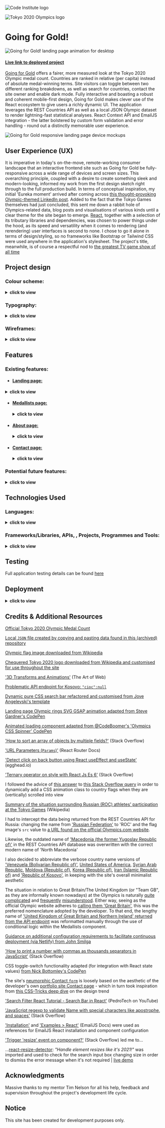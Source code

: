 ![Code Institute logo](https://codeinstitute.s3.amazonaws.com/fullstack/ci_logo_small.png)

![Tokyo 2020 Olympics logo](https://upload.wikimedia.org/wikipedia/en/thumb/1/1d/2020_Summer_Olympics_logo_new.svg/158px-2020_Summer_Olympics_logo_new.svg.png)

# Going for Gold!

![Going for Gold! landing page animation for desktop](docs/images/screenshots/gfg-landing-animation-desktop.gif)

#### [Live link to deployed project](https://going-for-gold.netlify.app/)

[Going for Gold](https://going-for-gold.netlify.app/) offers a fairer, more measured look at the Tokyo 2020 Olympic medal count. Countries are ranked in relative (per capita) instead of absolute medal-winning terms. Site visitors can toggle between two different ranking breakdowns, as well as search for countries, contact the site owner and enable dark mode. Fully interactive and boasting a robust and coherent mobile-first design, Going for Gold makes clever use of the React ecosystem to give users a richly dynamic UI. The application leverages the REST Countries API as well as a local JSON Olympic dataset to render lightning-fast statistical analyses. React Context API and EmailJS integration - the latter bolstered by custom form validation and error handling - round out a distinctly memorable user experience.

![Going for Gold responsive landing page device mockups](docs/images/screenshots/mockups/gfg-landing-responsive-mockups.png)

## User Experience (UX)

It is imperative in today's on-the-move, remote-working consumer landscape that an interactive frontend site such as Going for Gold be fully-responsive across a wide range of devices and screen sizes. This overarching principle, coupled with a desire to create something sleek and modern-looking, informed my work from the first design sketch right through to the full production build. In terms of conceptual inspiration, my initial 'Eureka moment' arrived after coming across [this thought-provoking Olympic-themed LinkedIn post](https://www.linkedin.com/feed/update/urn:li:activity:6830398833353117697/). Added to the fact that the Tokyo Games themselves had just concluded, this sent me down a rabbit hole of Olympics-related data, blog posts and visualisations of various kinds until a clear theme for the site began to emerge. [React](https://reactjs.org/), together with a selection of its tributary libraries and dependencies, was chosen to power things under the hood, as its speed and versatility when it comes to rendering (and rerendering) user interfaces is second to none. I chose to go it alone in terms of design/styling, so no frameworks like Bootstrap or Tailwind CSS were used anywhere in the application's stylesheet. The project's title, meanwhile, is of course a respectful nod to [the greatest TV game show of all time](https://www.youtube.com/watch?v=lTjVNwYRCNk)

## Project design

### Colour scheme:

<details>
  <summary>
  <b>click to view</b>
  </summary>

In some respects, the choices for the site's colour scheme were somewhat ready-made, as I decided from the off to incorporate the five instantly-recognisable colours found in the [Olympic rings logo](https://en.wikipedia.org/wiki/Olympic_symbols#Rings), as well as an approximate shade to represent each medal colour (gold, silver and bronze). Similarly, the navy blue colour used extensively as a background/secondary colour throughout the site is taken from the ['Harmonised chequered emblem'](https://olympics.com/tokyo-2020/en/games/emblem/) designed by Japanese artist Asao Tokolo and chosen as the Games' official logo.

![Going for Gold colour scheme (Coolors palette) screenshot](docs/images/screenshots/gfg-colour-scheme.png)

</details>

### Typography:

<details>
  <summary>
  <b>click to view</b>
  </summary>

The official Tokyo 2020 font was developed by [Morisawa](https://olympics.com/tokyo-2020/en/news/morisawa-official-font-tokyo-2020), a Japanese type foundry, and appears to be unavailable for public use. After a bit of digging, I therefore decided to use the [Freeroad Regular font](https://webfonts.ffonts.net/Freeroad-Regular.font), which is a close approximation of the ["industrial `sans serif`"](https://fontmeme.com/images/TOKYO-2020-NEW.gif) seen in the Games' [(redesigned)](https://www.theguardian.com/sport/2016/apr/25/tokyo-2020-organisers-unveil-new-logo-olympic-plagiarism-allegations) [logo](https://fontmeme.com/images/TOKYO-2020-NEW.gif), for all primary headings across the site. To complement this, I chose [Raleway](https://fonts.google.com/specimen/Raleway?query=raleway), a popular `sans serif` font available via Google Fonts, as the default `body` font.

</details>

### Wireframes:

<details>
  <summary>
  <b>click to view</b>
  </summary>

</details>

## Features

### Existing features:

- #### [Landing page:](https://going-for-gold.netlify.app/)
<details>
  <summary>
  <b>click to view</b>
  </summary>

As showcased in the [images above](#going-for-gold), the first thing the user sees upon landing is a visually appealing Olympic rings logo animation (lasting approximately four seconds), followed by a further trickle-down/fade-in animation effect involving a trio of call-to-action buttons (one representing each Olympic medal category of gold ('MEDALLISTS'), silver ('ABOUT') and bronze ('CONTACT')). These three buttons are centred on all screen sizes, and act as de facto navigational aids in lieu of the site's actual navigation menu (which has been hidden here in an effort not to overload visitors with too much information within the first few seconds). Clicking on any one of these CTA buttons takes the user to the page denoted by the button text.

</details>

- #### [Medallists page:](https://going-for-gold.netlify.app/medallists)

  <details>
    <summary>
    <b>click to view</b>
    </summary>

  | ![](docs/images/screenshots/medallists-mobile.png) | ![](docs/images/screenshots/medallists-tablet.png) | ![](docs/images/screenshots/medallists-desktop.png) |
  | :------------------------------------------------: | :------------------------------------------------: | :-------------------------------------------------: |
  |                       mobile                       |                       tablet                       |                       desktop                       |

  The Medallists page is the site's main page content-wise. In its default state, it gives a list of all 93 medal-winning countries from the Tokyo Games with a breakdown of the following data for each individual country:

  - National flag (pulled from a REST Countries API endpoint)
  - Country name (as above)
  - Population (as above)
  - Gold medals won at Tokyo 2020 (taken from the app's local data file)
  - Gold medals per one million citizens (calculated from the two relevant figures above)
  - Total medals won at Tokyo 2020 (taken from the app's local data file)
  - Total medals per one million citizens (calculated from the two relevant figures above)

  | ![](docs/images/screenshots/medallists-ui-europe.png) | ![](docs/images/screenshots/medallists-ui-africa.png) | ![](docs/images/screenshots/medallists-ui-americas.png) | ![](docs/images/screenshots/medallists-ui-asia.png) | ![](docs/images/screenshots/medallists-ui-oceania.png) |
  | :---------------------------------------------------: | :---------------------------------------------------: | :-----------------------------------------------------: | :-------------------------------------------------: | :----------------------------------------------------: |
  |                     blue (Europe)                     |                    black (Africa)                     |                     red (Americas)                      |                    yellow (Asia)                    |                    green (Oceania)                     |

  In addition to this, the UI for each medallist includes a dynamically-rendered background image consisting of the aforementioned Tokyo 2020 emblem in the relevant Olympic ring colour that corresponds to that country's continent. Initially, these `.container-flag` elements were being differentially coloured based on their index number (using array iteration). It was actually my mentor Tim who alerted me to the fact that the five Olympic ring colours [represent the five main continents](https://en.wikipedia.org/wiki/Olympic_symbols#:~:text=The%201949%E2%80%9350%20edition%20of,%2C%20and%20red%20for%20America%22). After learning of this, I was able to conditionally target the `background-image` property of each of these elements based on the "region" property value of each corresponding item returned from the REST Countries API endpoint.

  | ![](docs/images/screenshots/medallists-ui-icon.png) |
  | :-------------------------------------------------: |
  |                    `<FaAward />`                    |

  One more feature displayed for each medallist is a dynamically-rendered React Icon with numerical ranking corresponding to that particular country's standing (these values are bound to the index of each country when iterating through the overall array)

</details>

- #### [About page:](https://going-for-gold.netlify.app/about)

  <details>
    <summary>
    <b>click to view</b>
    </summary>

  | ![](docs/images/screenshots/about-ui-mobile.jpg) | ![](docs/images/screenshots/about-ui-tablet.jpg) | ![](docs/images/screenshots/about-ui-desktop.jpg) |
  | :----------------------------------------------: | :----------------------------------------------: | :-----------------------------------------------: |
  |                      mobile                      |                      tablet                      |                      desktop                      |

  As you might expect, the site's About page presents users with a brief rundown on the site's purpose and intentions - all done in an engaging and aesthetically-pleasing manner. The parent `.container-about` element has been styled with a faint Tokyo 2020 logo `background-image`, while the page's main UI elements (heading, paragraphs of text and a bright CTA button) all transition into view thanks to staggered CSS `animation` effects on tablet and desktop (see image below)

  | ![](docs/images/screenshots/going-for-gold-about-animation-desktop.gif) |
  | :---------------------------------------------------------------------: |
  |                          About page animation                           |

</details>

- #### [Contact page:](https://going-for-gold.netlify.app/contact)

  <details>
    <summary>
    <b>click to view</b>
    </summary>

  | ![](docs/images/screenshots/contact-ui-mobile.jpg) | ![](docs/images/screenshots/contact-ui-tablet.jpg) | ![](docs/images/screenshots/contact-ui-desktop.jpg) |
  | :------------------------------------------------: | :------------------------------------------------: | :-------------------------------------------------: |
  |                       mobile                       |                       tablet                       |                       desktop                       |

  As with most Contact pages, a `form` element is the centrepiece of this section of the site. Going for Gold's form boasts a neumorphic design, and is vertically and horizontally centred across all device sizes. A concise form submission sequence comprising two `input` fields followed by a `textarea` and a 'SEND' button means the user is not bombarded with too many requests or criteria. Strict form validation (outlined in detail below) has nevertheless been put into place to constrain user input. Once the form has been successfully submitted, the user is taken to a custom confirmation screen, which also contains a helpful CTA button guiding them back to the Home page.

  | ![](docs/images/screenshots/contact-confirmation-ui-mobile.jpg) | ![](docs/images/screenshots/contact-confirmation-ui-tablet.jpg) | ![](docs/images/screenshots/contact-confirmation-ui-desktop.jpg) |
  | :-------------------------------------------------------------: | :-------------------------------------------------------------: | :--------------------------------------------------------------: |
  |                             mobile                              |                             tablet                              |                             desktop                              |

</details>

### Potential future features:

<details>
  <summary>
  <b>click to view</b>
  </summary>

- #### Individual breakout pages for each country:

  Given more time, I would have been able to build this expanded feature into the current version of the app. A standalone component could be dynamically populated with more granular information about each country's medal haul: for example, appropriate use of React icons could highlight the Olympic events in which that particular nation was successful. Names of athletes/winners could also be listed, perhaps along with a more detailed look at that country's Olympic Games success rate historically.

- #### Aggregate the data to compile relative medal-winning stats for each of the five continents represented by the Olympic rings:

  This would be a fun and interesting add-on I feel, and would once again shine a slightly alternative light on what is a veritable ocean of Olympics-related stats and datasets. It would actually be quite easy to implement, and could similarly be used to run down both total and per capita figures for each continent.

- #### Expand the scope of the project to also incorporate the Tokyo 2020 Paralympic Games:

  More than just a nice-to-have, this is a feature that ought really to have been included from the start in the current MVP. However, three factors combined to prevent me from readily including corresponding figures for Paralympic medal-winning countries:

  - There simply isn't the same availability of data (and/or APIs) related to the Paralympics, so a good bit more digging would have been required to find appropriately malleable numbers
  - The Paralympic Games were still actually taking place throughout most of this project's development life cycle, and so trying to gather data would necessarily have constituted something of a 'moving target' exercise
  - Finally, as is so often the case, the project deadline approached quicker than I would have liked, and I was mindful of [not falling into the familiar trap](https://quotefancy.com/quote/757101/Tom-Cargill-The-first-90-percent-of-the-code-accounts-for-the-first-90-percent-of-the) of feature creep

- #### ["Infinite scroll"](https://www.npmjs.com/package/react-infinite-scroll-component) and/or pagination:

  One of a number of necessary trade-offs made to ensure the overall project made it over the finish line inside its submission dealine. A dynamic 'back-to-top' button component has been put in place to compensate for the absence of both of the above, and it is hoped this will help improve UX sufficiently until such time as I'm able to add these convenient features.

- #### Site-wide dark mode:

  At present, the user is only able to toggle dark mode on or off while browsing the main Medallists page. Ideally, this feature should be available throughout the application to give a more coherent and complete feel. However, it's worth noting that the site's [About page](https://going-for-gold.netlify.app/about) has been styled with a 'dark mode-like' background colour by default, and that the neumorphic styling that's been applied to the [Contact form](https://going-for-gold.netlify.app/contact) would also likely be affected by dark mode being enabled there.
  </details>

## Technologies Used

### Languages:

<details>
  <summary>
    <b>click to view</b>
  </summary>

- [HTML5:](https://en.wikipedia.org/wiki/HTML5) used for structuring the site
- [CSS3:](https://en.wikipedia.org/wiki/Cascading_Style_Sheets) used for styling the site
- [JavaScript:](https://en.wikipedia.org/wiki/JavaScript) used for site logic and web page behaviour
- [JSX](<https://en.wikipedia.org/wiki/JSX_(JavaScript)>) used to structure React component rendering throughout the application
</details>

### Frameworks/Libraries, APIs, , Projects, Programmes and Tools:

<details>
  <summary>
    <b>click to view</b>
  </summary>

- ES6 imports:

  - [React v16.13.1:](https://reactjs.org/) used as a base to create dynamic user interfaces by building and customising modular components, as well as handling state management and rendering that state to the DOM
  - [ReactDOM v16.13.1:](https://reactjs.org/docs/react-dom.html) used to give the app access to various top-level DOM-specific methods
  - [React Icons v4.2.0:](https://react-icons.github.io/react-icons/) used to include individual bespoke icons where needed within the project
  - [react-resize-detector v6.7.6:](https://www.npmjs.com/package/react-resize-detector) used to leverage native browser resize handling to manage element resize events within the app's components
  - [React Router v5.2.0:](https://reactrouter.com/) used to provide declarative routing for the application
  - [Create React App v3.4.3:](https://create-react-app.dev/) used to get application development off the ground by overseeing configuration of build tools, bundle optimisation, directory structure etc.

- [Google Fonts:](https://fonts.google.com/) used to import the Raleway font into the project's stylesheet
- [Visual Studio Code:](https://code.visualstudio.com/) used as the online IDE for the project
- [Git:](https://git-scm.com/) used for version control by utilising the Gitpod terminal to commit frequently to Git and push all commits to GitHub
- [GitHub:](https://github.com/) used to compile and remotely store the project's codebase following successive local commits initiated from the command line
- [Netlify:](https://www.netlify.com/) used to deploy the site and aid workflow in line with serverless continuous deployment best practices
- [Fetch API:](https://developer.mozilla.org/en-US/docs/Web/API/Fetch_API) used to make API requests and retrieve resources and/or responses returned by them
- [(React) Context API:](https://reactjs.org/docs/context.html) used to pass data through the app's component tree without having to pass props down manually at every level
- [REST Countries API:](https://restcountries.com/) used to collect population data and flag images corresponding to each of the 93 countries featured in the list(s) of Olympic medal-winners
- [EmailJS v3.2.0:](https://t.co/L61tIINT0d?amp=1) used to route messages submitted via the site's [Contact form](https://going-for-gold.netlify.app/contact) to the site owner/developer's email address
- [GSAP (GreenSock Animation Platform) v3.7.1:](https://greensock.com/gsap/) imported and used to implement the site's marquee [landing page animation](https://going-for-gold.netlify.app/contact)
- [Ezgif image converter:](https://ezgif.com/webp-to-jpg) used to convert several of the project image source files from `.svg` to `png/jp(e)g` formats
- [Neumorphism.io:](Neumorphism.io) Open-source 'Soft UI' CSS shadow generator used when styling the site's [Contact form](https://going-for-gold.netlify.app/contact)
- [ColorSpace's online colour gradient generator](https://mycolor.space/gradient) was used to apply a metallic shine effect to the gold-, silver- and bronze-coloured landing page buttons, and to create the linear gradients found elsewhere
- [Box Shadow CSS Generator:](https://cssgenerator.org/box-shadow-css-generator.html) Used to add subtle shadow styling to most clickable elements across the site
- The project's favicon was generated using the [free online favicon.io tool](https://favicon.io/favicon-converter/)
- The [JPG to PNG online editing tool](https://jpg2png.com/) was used to convert a `.jpeg` version of the Tokyo 2020 logo to `.png` format
- [TinyJPG:](https://tinyjpg.com/) used for image compression
- [PicResize:](https://picresize.com/) used to crop and resize images
- [Brackets](http://brackets.io/) (desktop app version): used to make colouration edits to SVG files
- [Kapwing:](https://www.kapwing.com/) used as the project's go-to content editing resource, e.g. to create the [animated](#going-for-gold) [screenshots](#about-page) featured in this README
- [W3Schools HTML Color Picker:](https://www.w3schools.com/colors/colors_picker.asp) used for generating on-the-fly colour pairings and modifications (lightening, darkening etc. of core project colours)
- [Responsively App:](https://responsively.app/) Used to frequently test and inspect responsive layout and component rendering as the project took shape
- [WebAIM (contrast checker):](https://webaim.org/resources/contrastchecker/) / [WAVE Web Accessibility Evaluation Tool](https://wave.webaim.org/) used to ensure site foreground and background colour contrasts meet [WCAG 2 accessibility requirements](https://webaim.org/articles/contrast/)
- [Can I Use:](https://caniuse.com/) browser compatibility tables used to cross-reference the viability of implementing certain HTML5 elements, CSS3 properties, file formats and more
- [Editor.md:](https://pandao.github.io/editor.md/en.html) used to format project Markdown in line with best practices

</details>

## Testing

Full application testing details can be found [here](testing.md)

## Deployment

<details>
  <summary>
    <b>click to view</b>
  </summary>

### Netlify:

This project has been deployed to [Netlify](https://www.netlify.com/) using continuous deployment in sync with [GitHub](https://en.wikipedia.org/wiki/GitHub). A full step-by-step guide to what's involved in setting up this workflow can be found [here](https://www.netlify.com/blog/2016/09/29/a-step-by-step-guide-deploying-on-netlify/)

### Forking the GitHub Repository:

It is possible to fork this GitHub repository to view and/or make changes without affecting the original. This is achieved by following these steps...

1. [**Sign in** to your GitHub account](https://github.com/login) and locate the [relevant repository](https://github.com/loosenthedark/going-for-gold).
2. Click on **Fork**, located near the top right-hand corner of the repository page.
3. You will now have a copy of this project's repository in your own GitHub account.

### Making a local clone:

It is possible to copy the repository to your local machine so that you can fix merge conflicts, add or remove files and push larger commits without affecting the original project code. Cloning a repository pulls down a full copy of all the repo data that GitHub has at that point in time. See the [GitHub Docs](https://docs.github.com/en/github/creating-cloning-and-archiving-repositories/cloning-a-repository) for further information, and below for a brief summary...

1. [**Sign in** to your GitHub account](https://github.com/login) and locate the [relevant repository](https://github.com/loosenthedark/going-for-gold).
2. Click on the **Code** dropdown next to the green **Gitpod** button. This will reveal the **Clone** option.
3. In order to clone the repository using `HTTPS`, select **HTTPS** and copy the link shown (there is a copy button to the right of the URL).
4. Next, open **Git Bash** (see [here](https://git-scm.com/downloads) for an overview of download options, if required).
5. Change the current working directory on your local machine to the location where you want the cloning to be made.
6. Type `git clone` into your IDE terminal followed by the URL you copied in Step 3 above, i.e.

```
https://github.com/loosenthedark/going-for-gold.git
```

7. Press **Enter**.
8. Your local clone has now been created.

_See the [GitHub Docs](https://docs.github.com/en/github/creating-cloning-and-archiving-repositories) for more information on all of the above processes._

</details>

## Credits & Additional Resources

[Official Tokyo 2020 Olympic Medal Count](https://olympics.com/tokyo-2020/olympic-games/en/results/all-sports/medal-standings.htm)

[Local `JSON` file created by copying and pasting data found in this (archived) repository](https://github.com/kevinle-1/olympic-api)

[Olympic flag image downloaded from Wikipedia](https://upload.wikimedia.org/wikipedia/commons/thumb/a/a7/Olympic_flag.svg/640px-Olympic_flag.svg.png)

[Chequered Tokyo 2020 logo downloaded from Wikipedia and customised for use throughout the site](https://upload.wikimedia.org/wikipedia/sco/1/1d/2020_Summer_Olympics_logo_new.svg)

['3D Transforms and Animations'](https://www.the-art-of-web.com/css/3d-transforms/) (The Art of Web)

[Problematic API endpoint for Kosovo: `"cioc":null`](https://restcountries.eu/rest/v2/alpha/xk)

[Dynamic pure CSS search bar refactored and customised from Jove Angelevski's template](https://codepen.io/AlbertFeynman/pen/BPvzWZ)

[Landing page Olympic rings SVG GSAP animation adapted from Steve Gardner's CodePen](https://codepen.io/ste-vg/details/kXzXYW)

[Animated loading component adapted from @CodeBoomer's 'Olympics CSS Spinner' CodePen](https://codepen.io/CodeBoomer/pen/BzOPPz/)

['How to sort an array of objects by multiple fields?'](https://stackoverflow.com/questions/6913512/how-to-sort-an-array-of-objects-by-multiple-fields) (Stack Overflow)

['URL Parameters (`Params`)'](https://reactrouter.com/web/example/url-params) (React Router Docs)

['Detect click on back button using React useEffect and useState'](https://egghead.io/lessons/egghead-detect-click-on-back-button-using-react-useeffect-y-usestate) (egghead.io)

['Ternary operator on style with React Js Es 6'](https://stackoverflow.com/questions/41092677/ternary-operator-on-style-with-react-js-es-6) (Stack Overflow)

I followed the advice of [this answer](https://stackoverflow.com/a/22480938/12176426) to [this Stack Overflow query](https://stackoverflow.com/questions/487073/how-to-check-if-element-is-visible-after-scrolling) in order to dynamically add a CSS animation class to country flags when they are (vertically) scrolled into view

[Summary of the situation surrounding Russian (ROC) athletes' participation at the Tokyo Games](https://en.wikipedia.org/wiki/Russian_Olympic_Committee_athletes_at_the_2020_Summer_Olympics) (Wikipedia)

I had to intercept the data being returned from the REST Countries API for Russia: changing the name from ['Russian Federation'](https://restcountries.eu/rest/v2/name/russia) to 'ROC' and the flag image's `src` value to [a URL found on the official Olympics.com website](https://olympics.com/tokyo-2020/olympic-games/resCOMMON/img/flags/ROC.png).

Likewise, the outdated name of ['Macedonia (the former Yugoslav Republic of)'](https://restcountries.eu/rest/v2/name/macedonia) in the REST Countries API database was overwritten with the correct modern name of 'North Macedonia'

I also decided to abbreviate the verbose country name versions of ['Venezuela (Bolivarian Republic of)'](https://restcountries.eu/rest/v2/name/venezuela), [United States of America](https://restcountries.eu/rest/v2/name/usa), [Syrian Arab Republic](https://restcountries.eu/rest/v2/name/syria), [Moldova (Republic of)](https://restcountries.eu/rest/v2/name/moldova), [Korea (Republic of)](https://restcountries.eu/rest/v2/alpha/kr), [Iran (Islamic Republic of)](https://restcountries.eu/rest/v2/name/iran) and ['Republic of Kosovo'](https://restcountries.eu/rest/v2/name/kosovo), in keeping with the site's overall minimalist aesthetic

The situation in relation to Great Britain/The United Kingdom (or "Team GB", as they are informally known nowadays) at the Olympics is naturally [quite complicated](https://en.wikipedia.org/wiki/Team_GB#Calls_for_renaming) and [frequently](https://inews.co.uk/sport/olympics/team-gb-why-not-uk-olympics-tokyo-2020-name-british-explained-1122737) [misunderstood](https://twitter.com/daraobriain/status/1418897202471227394). Either way, seeing as the official Olympic website adheres to [calling them 'Great Britain'](https://olympics.com/tokyo-2020/olympic-games/en/results/all-sports/medal-standings.htm), this was the preferred nomenclature adopted by the developer. To that end, the lengthy name of ['United Kingdom of Great Britain and Northern Ireland' returned from the API endpoint](https://restcountries.eu/rest/v2/name/great%20britain) was reformatted manually through the use of conditional logic within the Medallists component.

[Guidance on additional configuration requirements to facilitate continuous deployment (via Netlify) from John Smilga](https://www.udemy.com/course/react-tutorial-and-projects-course/learn/lecture/22778973#content)

['How to print a number with commas as thousands separators in JavaScript'](https://stackoverflow.com/questions/2901102/how-to-print-a-number-with-commas-as-thousands-separators-in-javascript) (Stack Overflow)

CSS toggle-switch functionality adapted (for integration with React state values) [from Nick Bottomley's CodePen](https://codepen.io/nickbottomley/pen/uhfmn)

The site's [neumorphic Contact `form`](https://going-for-gold.netlify.app/contact/) is loosely based on the aesthetic of the developer's own [portfolio site Contact page](https://loosenthedark.tech/contact.html) - which in turn took inspiration from [this CSS-Tricks deep dive](https://css-tricks.com/neumorphism-and-css/) on the design trend

['Search Filter React Tutorial - Search Bar in React'](https://www.youtube.com/watch?v=mZvKPtH9Fzo) (PedroTech on YouTube)

['JavaScript regexp to validate Name with special characters like apostrophe, and spaces'](https://stackoverflow.com/questions/24754914/javascript-regexp-to-validate-name-with-special-characters-like-apostrophe-and) (Stack Overflow)

['Installation'](https://www.emailjs.com/docs/sdk/installation/) and ['Examples > React'](https://www.emailjs.com/docs/examples/reactjs/) (EmailJS Docs) were used as references for EmailJS React installation and component configuration

['Trigger 'resize' event on component?'](https://stackoverflow.com/questions/37775020/trigger-resize-event-on-component) (Stack Overflow) led me to...

...[react-resize-detector](https://www.npmjs.com/package/react-resize-detector): _"Handle element resizes like it's 2021!"_ was imported and used to check for the search input box changing size in order to dismiss the error message when it's not required | [live demo](http://maslianok.github.io/react-resize-detector/)

## Acknowledgments

Massive thanks to my mentor Tim Nelson for all his help, feedback and supervision throughout the project's development life cycle.

## Notice

This site has been created for development purposes only.
